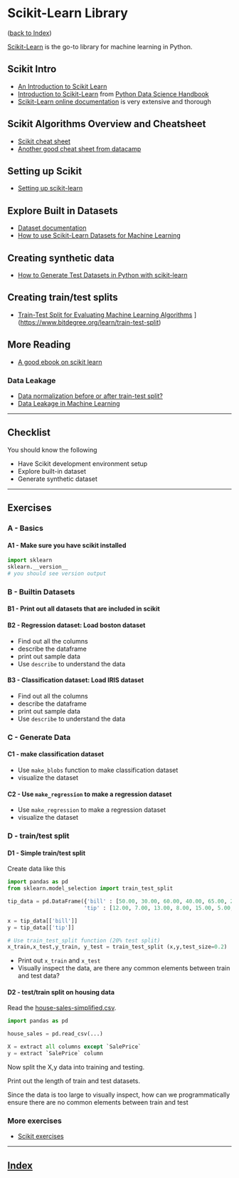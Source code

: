 
# Scikit-Learn Library

([back to Index](README.md))

[Scikit-Learn](https://scikit-learn.org) is the go-to library for machine learning in Python.

## Scikit Intro

* [An Introduction to Scikit Learn](https://towardsdatascience.com/an-introduction-to-scikit-learn-the-gold-standard-of-python-machine-learning-e2b9238a98ab)
* [Introduction to Scikit-Learn](https://jakevdp.github.io/PythonDataScienceHandbook/05.02-introducing-scikit-learn.html)  from [Python Data Science Handbook](https://jakevdp.github.io/PythonDataScienceHandbook/)
* [Scikit-Learn online documentation](https://scikit-learn.org/stable/index.html) is very extensive and thorough

## Scikit Algorithms Overview and Cheatsheet

* [Scikit cheat sheet](https://scikit-learn.org/stable/tutorial/machine_learning_map/index.html)
* [Another good cheat sheet from datacamp](https://s3.amazonaws.com/assets.datacamp.com/blog_assets/Scikit_Learn_Cheat_Sheet_Python.pdf)

## Setting up Scikit

* [Setting up scikit-learn](https://scikit-learn.org/stable/install.html)

## Explore Built in Datasets

* [Dataset documentation](https://scikit-learn.org/stable/datasets/index.html)
* [How to use Scikit-Learn Datasets for Machine Learning](https://towardsdatascience.com/how-to-use-scikit-learn-datasets-for-machine-learning-d6493b38eca3)

## Creating synthetic data

* [How to Generate Test Datasets in Python with scikit-learn](https://machinelearningmastery.com/generate-test-datasets-python-scikit-learn/)

## Creating train/test splits

* [Train-Test Split for Evaluating Machine Learning Algorithms](https://machinelearningmastery.com/train-test-split-for-evaluating-machine-learning-algorithms/)
](https://www.bitdegree.org/learn/train-test-split)

## More Reading

* [A good ebook on scikit learn](https://riptutorial.com/Download/scikit-learn.pdf)

### Data Leakage

* [Data normalization before or after train-test split?](https://datascience.stackexchange.com/questions/54908/data-normalization-before-or-after-train-test-split)
* [Data Leakage in Machine Learning](https://machinelearningmastery.com/data-leakage-machine-learning/)

---

## Checklist

You should know the following

* Have Scikit development environment setup
* Explore built-in dataset
* Generate synthetic dataset

---

## Exercises

### A - Basics

#### A1 - Make sure you have scikit installed

```python
import sklearn
sklearn.__version__
# you should see version output
```

### B - Builtin Datasets

#### B1 - Print out all datasets that are included in scikit

#### B2 - Regression dataset: Load boston dataset

- Find out all the columns
- describe the dataframe
- print out sample data
- Use `describe` to understand the data

#### B3 - Classification dataset: Load IRIS dataset

- Find out all the columns
- describe the dataframe
- print out sample data
- Use `describe` to understand the data

### C - Generate Data

#### C1 - make classification dataset

* Use `make_blobs` function to make classification dataset
* visualize the dataset

#### C2 - Use `make_regression` to make a regression dataset

* Use `make_regression` to make a regression dataset
* visualize the dataset

### D - train/test split

#### D1 - Simple train/test split 

Create data like this

```python
import pandas as pd
from sklearn.model_selection import train_test_split

tip_data = pd.DataFrame({'bill' : [50.00, 30.00, 60.00, 40.00, 65.00, 20.00, 10.00, 15.00, 25.00, 35.00],
                        'tip' : [12.00, 7.00, 13.00, 8.00, 15.00, 5.00, 2.00, 2.00, 3.00, 4.00]})

x = tip_data[['bill']]
y = tip_data[['tip']]

# Use train_test_split function (20% test split)
x_train,x_test,y_train, y_test = train_test_split (x,y,test_size=0.2)

```

* Print out `x_train` and `x_test`
* Visually inspect the data, are there any common elements between train and test data?

#### D2 - test/train split on housing data

Read the [house-sales-simplified.csv](https://elephantscale-public.s3.amazonaws.com/data/house-prices/house-sales-simplified.csv).

```python
import pandas as pd

house_sales = pd.read_csv(...)

X = extract all columns except `SalePrice`
y = extract `SalePrice` column

```

Now split the X,y data into training and testing.

Print out the length of train and test datasets.

Since the data is too large to visually inspect, how can we programmatically ensure there are no common elements between train and test


### More exercises

* [Scikit exercises](https://www.w3resource.com/machine-learning/scikit-learn/iris/index.php)

---

## [Index](Index.md)
